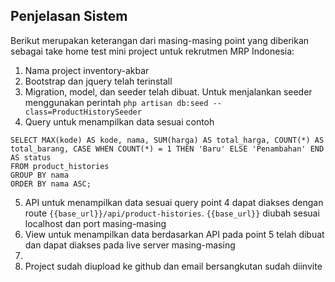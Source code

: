 ## Penjelasan Sistem

Berikut merupakan keterangan dari masing-masing point yang diberikan sebagai take home test mini project untuk rekrutmen MRP Indonesia:
1. Nama project inventory-akbar
2. Bootstrap dan jquery telah terinstall
3. Migration, model, dan seeder telah dibuat. Untuk menjalankan seeder menggunakan perintah `php artisan db:seed --class=ProductHistorySeeder`
4. Query untuk menampilkan data sesuai contoh
```
SELECT MAX(kode) AS kode, nama, SUM(harga) AS total_harga, COUNT(*) AS total_barang, CASE WHEN COUNT(*) = 1 THEN 'Baru' ELSE 'Penambahan' END AS status
FROM product_histories
GROUP BY nama
ORDER BY nama ASC;
```
5. API untuk menampilkan data sesuai query point 4 dapat diakses dengan route `{{base_url}}/api/product-histories`. `{{base_url}}` diubah sesuai localhost dan port masing-masing
6. View untuk menampilkan data berdasarkan API pada point 5 telah dibuat dan dapat diakses pada live server masing-masing
7. 
8. Project sudah diupload ke github dan email bersangkutan sudah diinvite